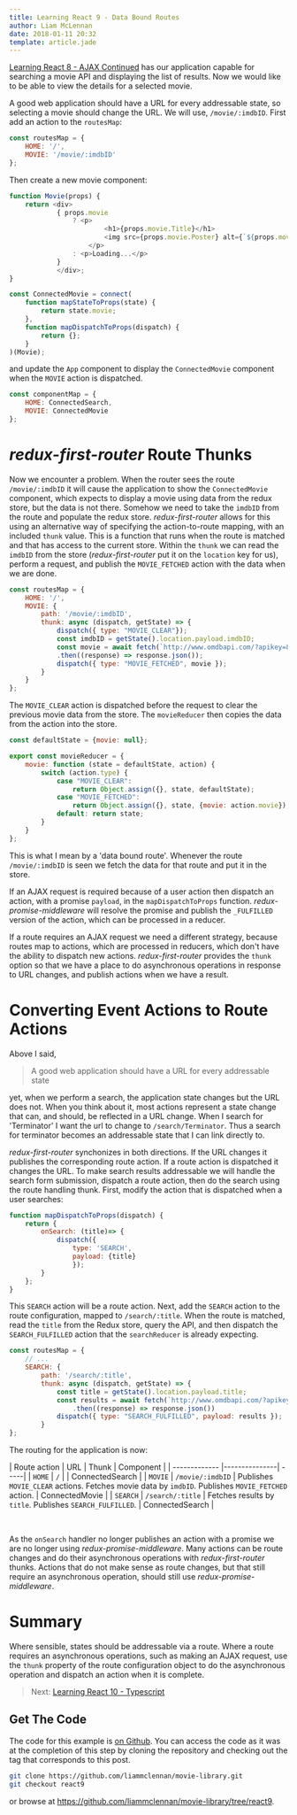 ```yaml
---
title: Learning React 9 - Data Bound Routes
author: Liam McLennan
date: 2018-01-11 20:32
template: article.jade
---
```


[Learning React 8 - AJAX Continued](/articles/2018-01-10-react-8-ajax-continued/) has our application capable for searching a movie API and displaying the list of results. Now we would like to be able to view the details for a selected movie. 

A good web application should have a URL for every addressable state, so selecting a movie should change the URL. We will use, `/movie/:imdbID`. First add an action to the `routesMap`:

```javascript
const routesMap = { 
    HOME: '/',
    MOVIE: '/movie/:imdbID'
};
```

Then create a new movie component:

```javascript
function Movie(props) {
    return <div>
            { props.movie 
                ? <p>
                        <h1>{props.movie.Title}</h1>
                        <img src={props.movie.Poster} alt={`${props.movie.Title} poster`} />
                    </p>
                : <p>Loading...</p>
            }
            </div>;
}

const ConnectedMovie = connect(
    function mapStateToProps(state) {
        return state.movie;
    }, 
    function mapDispatchToProps(dispatch) {
        return {};
    }
)(Movie);
```

and update the `App` component to display the `ConnectedMovie` component when the `MOVIE` action is dispatched. 

```javascript
const componentMap = {
    HOME: ConnectedSearch,
    MOVIE: ConnectedMovie
};
```

*redux-first-router* Route Thunks
========

Now we encounter a problem. When the router sees the route `/movie/:imdbID` it will cause the application to show the `ConnectedMovie` component, which expects to display a movie using data from the redux store, but the data is not there. Somehow we need to take the `imdbID` from the route and populate the redux store. *redux-first-router* allows for this using an alternative way of specifying the action-to-route mapping, with an included `thunk` value. This is a function that runs when the route is matched and that has access to the current store. Within the `thunk` we can read the `imdbID` from the store (*redux-first-router* put it on the `location` key for us), perform a request, and publish the `MOVIE_FETCHED` action with the data when we are done. 

```javascript
const routesMap = { 
    HOME: '/',
    MOVIE: {
        path: '/movie/:imdbID',
        thunk: async (dispatch, getState) => {
            dispatch({ type: "MOVIE_CLEAR"});
            const imdbID = getState().location.payload.imdbID;
            const movie = await fetch(`http://www.omdbapi.com/?apikey=8e4dcdac&i=${imdbID}`)
            .then((response) => response.json());
            dispatch({ type: "MOVIE_FETCHED", movie });
        }
    }
};
```

The `MOVIE_CLEAR` action is dispatched before the request to clear the previous movie data from the store. The `movieReducer` then copies the data from the action into the store.

```javascript
const defaultState = {movie: null};

export const movieReducer = {
    movie: function (state = defaultState, action) {
        switch (action.type) {
            case "MOVIE_CLEAR": 
                return Object.assign({}, state, defaultState);
            case "MOVIE_FETCHED":
                return Object.assign({}, state, {movie: action.movie});
            default: return state;
        }
    }
};
```

This is what I mean by a 'data bound route'. Whenever the route `/movie/:imdbID` is seen we fetch the data for that route and put it in the store. 

If an AJAX request is required because of a user action then dispatch an action, with a promise `payload`, in the `mapDispatchToProps` function. *redux-promise-middleware* will resolve the promise and publish the `_FULFILLED` version of the action, which can be processed in a reducer. 

If a route requires an AJAX request we need a different strategy, because routes map to actions, which are processed in reducers, which don't have the ability to dispatch new actions. *redux-first-router* provides the `thunk` option so that we have a place to do asynchronous operations in response to URL changes, and publish actions when we have a result.

Converting Event Actions to Route Actions
=========================================

Above I said,

> A good web application should have a URL for every addressable state

yet, when we perform a search, the application state changes but the URL does not. When you think about it, most actions represent a state change that can, and should, be reflected in a URL change. When I search for 'Terminator' I want the url to change to `/search/Terminator`. Thus a search for terminator becomes an addressable state that I can link directly to.

*redux-first-router* synchonizes in both directions. If the URL changes it publishes the corresponding route action. If a route action is dispatched it changes the URL. To make search results addressable we will handle the search form submission, dispatch a route action, then do the search using the route handling thunk. First, modify the action that is dispatched when a user searches:

```javascript
function mapDispatchToProps(dispatch) {
    return {
        onSearch: (title)=> {
            dispatch({
                type: 'SEARCH',
                payload: {title}
                });
        } 
    };
}
```

This `SEARCH` action will be a route action. Next, add the `SEARCH` action to the route configuration, mapped to `/search/:title`. When the route is matched, read the `title` from the Redux store, query the API, and then dispatch the `SEARCH_FULFILLED` action that the `searchReducer` is already expecting. 

```javascript
const routesMap = { 
    // ...
    SEARCH: {
        path: '/search/:title',
        thunk: async (dispatch, getState) => {
            const title = getState().location.payload.title;
            const results = await fetch(`http://www.omdbapi.com/?apikey=8e4dcdac&s=${encodeURIComponent(title)}`)
                .then((response) => response.json())
            dispatch({ type: "SEARCH_FULFILLED", payload: results });
        }
};
```

The routing for the application is now:

| Route action  | URL           | Thunk | Component  |
| ------------- |---------------| -----|
| `HOME`      | `/` | | ConnectedSearch |
| `MOVIE`  | `/movie/:imdbID` | Publishes `MOVIE_CLEAR` actions. Fetches movie data by `imdbID`. Publishes `MOVIE_FETCHED` action. | ConnectedMovie |
| `SEARCH` | `/search/:title` | Fetches results by `title`. Publishes `SEARCH_FULFILLED`. | ConnectedSearch |

&nbsp;

As the `onSearch` handler no longer publishes an action with a promise we are no longer using *redux-promise-middleware*. Many actions can be route changes and do their asynchronous operations with *redux-first-router* thunks. Actions that do not make sense as route changes, but that still require an asynchronous operation, should still use *redux-promise-middleware*.

Summary
======

Where sensible, states should be addressable via a route. Where a route requires an asynchronous operations, such as making an AJAX request, use the `thunk` property of the route configuration object to do the asynchronous operation and dispatch an action when it is complete.

> Next: [Learning React 10 - Typescript](/articles/2018-01-17-react-10-typescript/)

Get The Code
------------

The code for this example is [on Github](https://github.com/liammclennan/movie-library). You can access the code as it was at the completion of this step by cloning the repository and checking out the tag that corresponds to this post. 

```bash
git clone https://github.com/liammclennan/movie-library.git
git checkout react9
```

or browse at https://github.com/liammclennan/movie-library/tree/react9.


